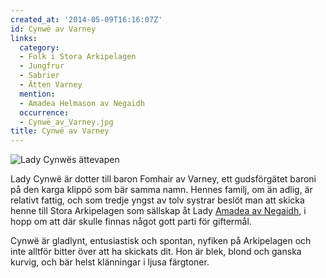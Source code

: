 ```yaml
---
created_at: '2014-05-09T16:16:07Z'
id: Cynwë av Varney
links:
  category:
  - Folk i Stora Arkipelagen
  - Jungfrur
  - Sabrier
  - Ätten Varney
  mention:
  - Amadea Helmason av Negaidh
  occurrence:
  - Cynwë_av_Varney.jpg
title: Cynwë av Varney
---
```


![Lady Cynwës ättevapen]

Lady Cynwë är dotter till baron Fomhair av Varney, ett gudsförgätet baroni på den karga klippö som
bär samma namn. Hennes familj, om än adlig, är relativt fattig, och som tredje yngst av tolv systrar
beslöt man att skicka henne till Stora Arkipelagen som sällskap åt Lady [Amadea av Negaidh], i hopp
om att där skulle finnas något gott parti för giftermål.

Cynwë är gladlynt, entusiastisk och spontan, nyfiken på Arkipelagen och inte alltför bitter över att
ha skickats dit. Hon är blek, blond och ganska kurvig, och bär helst klänningar i ljusa färgtoner.

  [Lady Cynwës ättevapen]: Cynwë_av_Varney.jpg "Lady Cynwës ättevapen"
  [Amadea av Negaidh]: Amadea_Helmason_av_Negaidh